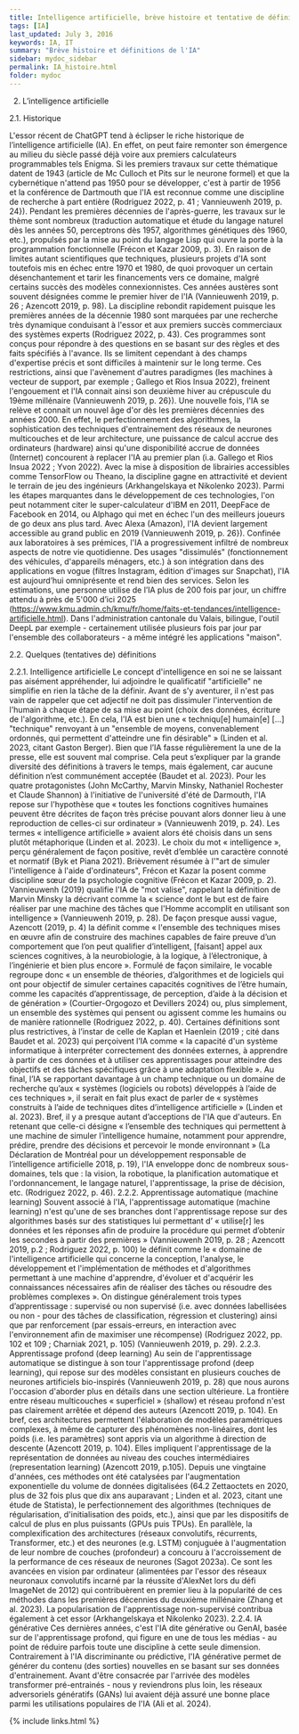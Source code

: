 ```yaml
---
title: Intelligence artificielle, brève histoire et tentative de définitions
tags: [IA]
last_updated: July 3, 2016
keywords: IA, IT
summary: "Brève histoire et définitions de l'IA"
sidebar: mydoc_sidebar
permalink: IA_histoire.html
folder: mydoc
---
```


2.	L’intelligence artificielle

2.1.	Historique

L'essor récent de ChatGPT tend à éclipser le riche historique de l’intelligence artificielle (IA). En effet, on peut faire remonter son émergence au milieu du siècle passé déjà voire aux premiers calculateurs programmables tels Enigma. Si les premiers travaux sur cette thématique datent de 1943 (article de Mc Culloch et Pits sur le neurone formel) et que la cybernétique n'attend pas 1950 pour se développer, c'est à partir de 1956 et la conférence de Dartmouth que l'IA est reconnue comme une discipline de recherche à part entière (Rodriguez 2022, p. 41 ; Vannieuwenh 2019, p. 24}). Pendant les premières décennies de l'après-guerre, les travaux sur le thème sont nombreux (traduction automatique et étude du langage naturel dès les années 50, perceptrons dès 1957, algorithmes génétiques dès 1960, etc.), propulsés par la mise au point du langage Lisp qui ouvre la porte à la programmation fonctionnelle (Frécon et Kazar 2009, p. 3).
En raison de limites autant scientifiques que techniques, plusieurs projets d'IA sont toutefois mis en échec entre 1970 et 1980, de quoi provoquer un certain désenchantement et tarir les financements vers ce domaine, malgré certains succès des modèles connexionnistes. Ces années austères sont souvent désignées comme le premier hiver de l'IA (Vannieuwenh 2019, p. 26 ; Azencott 2019, p. 98).
La discipline rebondit rapidement puisque les premières années de la décennie 1980 sont marquées par une recherche très dynamique conduisant à l'essor et aux premiers succès commerciaux des systèmes experts (Rodriguez 2022, p. 43). Ces programmes sont conçus pour répondre à des questions en se basant sur des règles et des faits spécifiés à l'avance. Ils se limitent cependant à des champs d'expertise précis et sont difficiles à maintenir sur le long terme. Ces restrictions, ainsi que l'avènement d'autres paradigmes (les machines à vecteur de support, par exemple ; Gallego et Rìos Insua 2022), freinent l'engouement et l'IA connait ainsi son deuxième hiver au crépuscule du 19ème millénaire (Vannieuwenh 2019, p. 26}).
Une nouvelle fois, l'IA se relève et connait un nouvel âge d'or dès les premières décennies des années 2000. En effet, le perfectionnement des algorithmes, la sophistication des techniques d'entrainement des réseaux de neurones multicouches et de leur architecture, une puissance de calcul accrue des ordinateurs (hardware) ainsi qu'une disponibilité accrue de données (Internet) concourent à replacer l'IA au premier plan (i.a. Gallego et Rìos Insua 2022 ; Yvon 2022). Avec la mise à disposition de librairies accessibles comme TensorFlow ou Theano, la discipline gagne en attractivité et devient le terrain de jeu des ingénieurs (Arkhangelskaya et Nikolenko 2023). Parmi les étapes marquantes dans le développement de ces technologies, l'on peut notamment citer le super-calculateur d'IBM en 2011, DeepFace de Facebook en 2014, ou Alphago qui met en échec l'un des meilleurs joueurs de go deux ans plus tard. Avec Alexa (Amazon), l'IA devient largement accessible au grand public en 2019 (Vannieuwenh 2019, p. 26}).
Confinée aux laboratoires à ses prémices, l'IA a progressivement infiltré de nombreux aspects de notre vie quotidienne. Des usages "dissimulés" (fonctionnement des véhicules, d'appareils ménagers, etc.) à son intégration dans des applications en vogue (filtres Instagram, édition d'images sur Snapchat), l'IA est aujourd’hui omniprésente et rend bien des services. Selon les estimations, une personne utilise de l’IA plus de 200 fois par jour, un chiffre attendu à près de 5'000 d’ici 2025 (https://www.kmu.admin.ch/kmu/fr/home/faits-et-tendances/intelligence-artificielle.html). Dans l'administration cantonale du Valais, bilingue, l'outil DeepL par exemple - certainement utilisée plusieurs fois par jour par l'ensemble des collaborateurs - a même intégré les applications "maison". 

2.2.	Quelques (tentatives de) définitions

2.2.1.	Intelligence artificielle
Le concept d'intelligence en soi ne se laissant pas aisément appréhender, lui adjoindre le qualificatif "artificielle" ne simplifie en rien la tâche de la définir. Avant de s’y aventurer, il n'est pas vain de rappeler que cet adjectif ne doit pas dissimuler l'intervention de l'humain à chaque étape de sa mise au point (choix des données, écriture de l'algorithme, etc.). En cela, l'IA est bien une « techniqu[e] humain[e] [...] "technique" renvoyant à un "ensemble de moyens, convenablement ordonnés, qui permettent d'atteindre une fin désirable" » (Linden et al. 2023, citant Gaston Berger). 
Bien que l’IA fasse régulièrement la une de la presse, elle est souvent mal comprise. Cela peut s’expliquer par la grande diversité des définitions à travers le temps, mais également, car aucune définition n’est communément acceptée (Baudet et al. 2023). Pour les quatre protagonistes (John McCarthy, Marvin Minsky, Nathaniel Rochester et Claude Shannon) à l'initiative de l'université d'été de Darmouth, l'IA repose sur l'hypothèse que « toutes les fonctions cognitives humaines peuvent être décrites de façon très précise pouvant alors donner lieu à une reproduction de celles-ci sur ordinateur » (Vannieuwenh 2019, p. 24). Les termes « intelligence artificielle » avaient alors été choisis dans un sens plutôt métaphorique (Linden et al. 2023). Le choix du mot « intelligence », perçu généralement de façon positive, revêt d’emblée un caractère connoté et normatif (Byk et Piana 2021).
Brièvement résumée à l'"art de simuler l'intelligence à l'aide d'ordinateurs", Frécon et Kazar la posent comme discipline sœur de la psychologie cognitive (Frécon et Kazar 2009, p. 2). Vannieuwenh (2019) qualifie l'IA de "mot valise", rappelant la définition de Marvin Minsky la décrivant comme la « science dont le but est de faire réaliser par une machine des tâches que l'Homme accomplit en utilisant son intelligence » (Vannieuwenh 2019, p. 28). De façon presque aussi vague, Azencott (2019, p. 4) la définit comme « l'ensemble des techniques mises en œuvre afin de construire des machines capables de faire preuve d’un comportement que l’on peut qualifier d’intelligent, [faisant] appel aux sciences cognitives, à la neurobiologie, à la logique, à l’électronique, à l’ingénierie et bien plus encore ». Formulé de façon similaire, le vocable regroupe donc « un ensemble de théories, d’algorithmes et de logiciels qui ont pour objectif de simuler certaines capacités cognitives de l’être humain, comme les capacités d’apprentissage, de perception, d’aide à la décision et de génération » (Courtier-Orgogozo et Devillers 2024) ou, plus simplement, un ensemble des systèmes qui pensent ou agissent comme les humains ou de manière rationnelle (Rodriguez 2022, p. 40). Certaines définitions sont plus restrictives, à l’instar de celle de Kaplan et Haenlein (2019 ; cité dans Baudet et al. 2023) qui perçoivent l’IA comme « la capacité d'un système informatique à interpréter correctement des données externes, à apprendre à partir de ces données et à utiliser ces apprentissages pour atteindre des objectifs et des tâches spécifiques grâce à une adaptation flexible ». Au final, l’IA se rapportant davantage à un champ technique ou un domaine de recherche qu’aux « systèmes (logiciels ou robots) développés à l’aide de ces techniques », il serait en fait plus exact de parler de « systèmes construits à l’aide de techniques dites d’intelligence artificielle » (Linden et al. 2023).
Bref, il y a presque autant d’acceptions de l'IA que d'auteurs. En retenant que celle-ci désigne « l’ensemble des techniques qui permettent à une machine de simuler l’intelligence humaine, notamment pour apprendre, prédire, prendre des décisions et percevoir le monde environnant » (La Déclaration de Montréal pour un développement responsable de l’intelligence artificielle 2018, p. 19), l'IA enveloppe donc de nombreux sous-domaines, tels que : la vision, la robotique, la planification automatique et l'ordonnancement, le langage naturel, l'apprentissage, la prise de décision, etc. (Rodriguez 2022, p. 46).
2.2.2.	Apprentissage automatique (machine learning)
Souvent associé à l'IA, l'apprentissage automatique (machine learning) n'est qu'une de ses branches dont l'apprentissage repose sur des algorithmes basés sur des statistiques lui permettant d’ « utilise[r] les données et les réponses afin de produire la procédure qui permet d’obtenir les secondes à partir des premières » (Vannieuwenh 2019, p. 28 ; Azencott 2019, p.2 ; Rodriguez 2022, p. 100) le définit comme le « domaine de l'intelligence artificielle qui concerne la conception, l'analyse, le développement et l'implémentation de méthodes et d'algorithmes permettant à une machine d'apprendre, d'évoluer et d'acquérir les connaissances nécessaires afin de réaliser des tâches ou résoudre des problèmes complexes ». On distingue généralement trois types d’apprentissage : supervisé ou non supervisé (i.e. avec données labellisées ou non - pour des tâches de classification, régression et clustering) ainsi que par renforcement (par essais-erreurs, en interaction avec l'environnement afin de maximiser une récompense) (Rodriguez 2022, pp. 102 et 109 ; Charniak 2021, p. 105) (Vannieuwenh 2019, p. 29).
2.2.3.	Apprentissage profond (deep learning)
Au sein de l'apprentissage automatique se distingue à son tour l'apprentissage profond (deep learning), qui repose sur des modèles consistant en plusieurs couches de neurones artificiels bio-inspirés (Vannieuwenh 2019, p. 28) que nous aurons l'occasion d'aborder plus en détails dans une section ultérieure. La frontière entre réseau multicouches « superficiel » (shallow) et réseau profond n'est pas clairement arrêtée et dépend des auteurs (Azencott 2019, p. 104). En bref, ces architectures permettent l'élaboration de modèles paramétriques complexes, à même de capturer des phénomènes non-linéaires, dont les poids (i.e. les paramètres) sont appris via un algorithme à direction de descente (Azencott 2019, p. 104). Elles impliquent l'apprentissage de la représentation de données au niveau des couches intermédiaires (representation learning) (Azencott 2019, p.105). Depuis une vingtaine d'années, ces méthodes ont été catalysées par l'augmentation exponentielle du volume de données digitalisées (64.2 Zettaoctets en 2020, plus de 32 fois plus que dix ans auparavant ; Linden et al. 2023, citant une étude de Statista), le perfectionnement des algorithmes (techniques de régularisation, d'initialisation des poids, etc.), ainsi que par les dispositifs de calcul de plus en plus puissants (GPUs puis TPUs). En parallèle, la complexification des architectures (réseaux convolutifs, récurrents, Transformer, etc.) et des neurones (e.g. LSTM) conjuguée à l'augmentation de leur nombre de couches (profondeur) a concouru à l'accroissement de la performance de ces réseaux de neurones (Sagot 2023a). Ce sont les avancées en vision par ordinateur (alimentées par l'essor des réseaux neuronaux convolutifs incarné par la réussite d'AlexNet lors du défi ImageNet de 2012) qui contribuèrent en premier lieu à la popularité de ces méthodes dans les premières décennies du deuxième millénaire (Zhang et al. 2023). La popularisation de l'apprentissage non-supervisé contribua également à cet essor (Arkhangelskaya et Nikolenko 2023).
2.2.4.	IA générative
Ces dernières années, c'est l'IA dite générative ou GenAI, basée sur de l'apprentissage profond, qui figure en une de tous les médias - au point de réduire parfois toute une discipline à cette seule dimension. Contrairement à l'IA discriminante ou prédictive, l'IA générative permet de générer du contenu (des sorties) nouvelles en se basant sur ses données d'entrainement. Avant d'être consacrée par l'arrivée des modèles transformer pré-entrainés - nous y reviendrons plus loin, les réseaux adversoriels génératifs (GANs) lui avaient déjà assuré une bonne place parmi les utilisations populaires de l'IA (Ali et al. 2024).

{% include links.html %}
